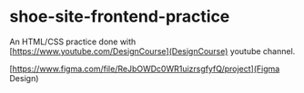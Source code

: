 # shoe-site-frontend-practice
An HTML/CSS practice done with [https://www.youtube.com/DesignCourse](DesignCourse) youtube channel.

[https://www.figma.com/file/ReJbOWDc0WR1uizrsgfyfQ/project](Figma Design)
